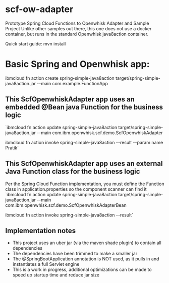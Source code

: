 # scf-ow-adapter
Prototype Spring Cloud Functions to Openwhisk Adapter and Sample Project
Unlike other samples out there, this one does not use a docker container, but runs in the standard Openwhisk java8action container.

Quick start guide:
mvn install

# Basic Spring and Openwhisk app:
ibmcloud fn action create spring-simple-java8action target/spring-simple-java8action.jar --main com.example.FunctionApp

## This ScfOpenwhiskAdapter app uses an embedded @Bean java Function for the business logic
`ibmcloud fn action update spring-simple-java8action target/spring-simple-java8action.jar --main com.ibm.openwhisk.scf.demo.ScfOpenwhiskAdapter

ibmcloud fn action invoke spring-simple-java8action --result  --param name Pratik`

## This ScfOpenwhiskAdapter app uses an external Java Function class for the business logic
Per the Spring Cloud Function implementation, you must define the Function class in application.properties
so the component scanner can find it
`ibmcloud fn action update spring-simple-java8action target/spring-simple-java8action.jar --main com.ibm.openwhisk.scf.demo.ScfOpenwhiskAdapterBean

ibmcloud fn action invoke spring-simple-java8action --result`

## Implementation notes
- This project uses an uber jar (via the maven shade plugin) to contain all dependencies
- The dependencies have been trimmed to make a smaller jar
- The @SpringBootApplication annotation is NOT used, as it pulls in and instantiates a full Servlet engine
- This is a work in progress, additional optimizations can be made to speed up startup time and reduce jar size

